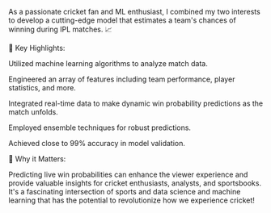 As a passionate cricket fan and ML enthusiast, I combined my two interests to develop a cutting-edge model that estimates a team's chances of winning during IPL matches. 📈

📌 Key Highlights:

 Utilized machine learning algorithms to analyze match data.

 Engineered an array of features including team performance, player statistics,  and more.

 Integrated real-time data to make dynamic win probability predictions as the match unfolds.

 Employed ensemble techniques for robust predictions.

 Achieved close to 99% accuracy in model validation.


🌟 Why it Matters:

Predicting live win probabilities can enhance the viewer experience and provide valuable insights for cricket enthusiasts, analysts, and sportsbooks. 
It's a fascinating intersection of sports and data science and machine learning that has the potential to revolutionize how we experience cricket!
